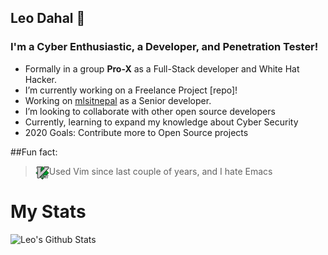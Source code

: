## Leo Dahal 👋

### I'm a Cyber Enthusiastic, a Developer, and Penetration Tester!
- Formally in a group **Pro-X** as a Full-Stack developer and White Hat Hacker.
- I’m currently working on a Freelance Project [repo]!
- Working on [mlsitnepal] as a Senior developer.
- I’m looking to collaborate with other open source developers
- Currently, learning to expand my knowledge about Cyber Security
- 2020 Goals: Contribute more to Open Source projects

##Fun fact:
> Used <img align="left" alt="codeSTACKr.com" width="22px" src="https://raw.githubusercontent.com/github/explore/80688e429a7d4ef2fca1e82350fe8e3517d3494d/topics/vim/vim.png" /> Vim since last couple of years, and I hate Emacs

# My Stats
<img align="left" alt="Leo's Github Stats" src="https://github-readme-stats.vercel.app/api?username=leodahal4&show_icons=true&hide_border=true" />


[website]: https://github.com/leodahal4/basnetbrothers
[mlsitnepal]: https://www.mlsitnepal.com
